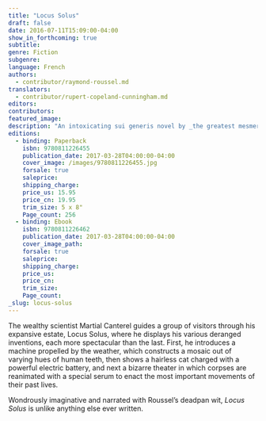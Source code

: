 ```yaml
---
title: "Locus Solus"
draft: false
date: 2016-07-11T15:09:00-04:00
show_in_forthcoming: true
subtitle:
genre: Fiction
subgenre:
language: French
authors:
  - contributor/raymond-roussel.md
translators:
  - contributor/rupert-copeland-cunningham.md
editors:
contributors:
featured_image:
description: "An intoxicating sui generis novel by _the greatest mesmerist of modern times_ (André Breton) "
editions:
  - binding: Paperback
    isbn: 9780811226455
    publication_date: 2017-03-28T04:00:00-04:00
    cover_image: /images/9780811226455.jpg
    forsale: true
    saleprice:
    shipping_charge:
    price_us: 15.95
    price_cn: 19.95
    trim_size: 5 x 8"
    Page_count: 256
  - binding: Ebook
    isbn: 9780811226462
    publication_date: 2017-03-28T04:00:00-04:00
    cover_image_path:
    forsale: true
    saleprice:
    shipping_charge:
    price_us:
    price_cn:
    trim_size:
    Page_count:
_slug: locus-solus
---
```


The wealthy scientist Martial Canterel guides a group of visitors through his expansive estate, Locus Solus, where he displays his various deranged inventions, each more spectacular than the last. First, he introduces a machine propelled by the weather, which constructs a mosaic out of varying hues of human teeth, then shows a hairless cat charged with a powerful electric battery, and next a bizarre theater in which corpses are reanimated with a special serum to enact the most important movements of their past lives.

Wondrously imaginative and narrated with Roussel’s deadpan wit, _Locus Solus_ is unlike anything else ever written.

